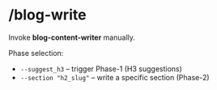 # /blog-write

Invoke **blog-content-writer** manually.

Phase selection:
* `--suggest_h3` – trigger Phase-1 (H3 suggestions)
* `--section "h2_slug"` – write a specific section (Phase-2)
